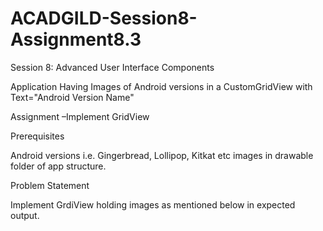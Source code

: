 # ACADGILD-Session8-Assignment8.3
Session 8: Advanced User Interface Components

Application Having Images of Android versions in a CustomGridView with Text="Android Version Name"

Assignment –Implement GridView

Prerequisites

Android versions i.e. Gingerbread, Lollipop, Kitkat etc images in drawable folder of app
structure.

Problem Statement

Implement GrdiView holding images as mentioned below in expected output.
